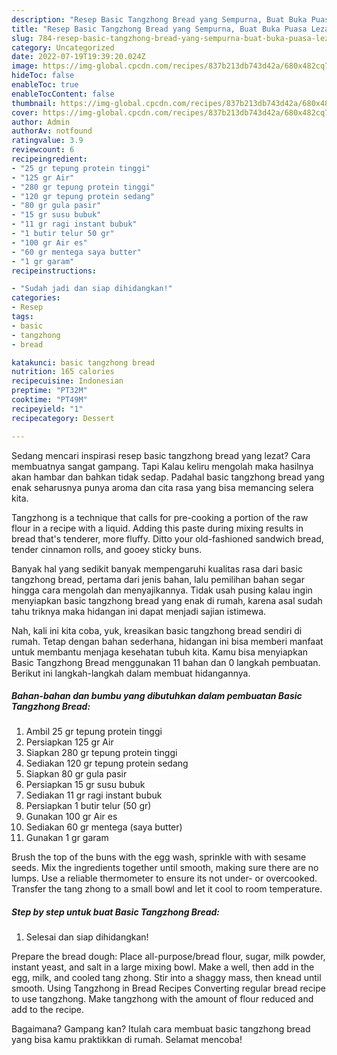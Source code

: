 ```yaml
---
description: "Resep Basic Tangzhong Bread yang Sempurna, Buat Buka Puasa Lezat"
title: "Resep Basic Tangzhong Bread yang Sempurna, Buat Buka Puasa Lezat"
slug: 784-resep-basic-tangzhong-bread-yang-sempurna-buat-buka-puasa-lezat
category: Uncategorized
date: 2022-07-19T19:39:20.024Z
image: https://img-global.cpcdn.com/recipes/837b213db743d42a/680x482cq70/basic-tangzhong-bread-foto-resep-utama.jpg
hideToc: false
enableToc: true
enableTocContent: false
thumbnail: https://img-global.cpcdn.com/recipes/837b213db743d42a/680x482cq70/basic-tangzhong-bread-foto-resep-utama.jpg
cover: https://img-global.cpcdn.com/recipes/837b213db743d42a/680x482cq70/basic-tangzhong-bread-foto-resep-utama.jpg
author: Admin
authorAv: notfound
ratingvalue: 3.9
reviewcount: 6
recipeingredient:
- "25 gr tepung protein tinggi"
- "125 gr Air"
- "280 gr tepung protein tinggi"
- "120 gr tepung protein sedang"
- "80 gr gula pasir"
- "15 gr susu bubuk"
- "11 gr ragi instant bubuk"
- "1 butir telur 50 gr"
- "100 gr Air es"
- "60 gr mentega saya butter"
- "1 gr garam"
recipeinstructions:

- "Sudah jadi dan siap dihidangkan!"
categories:
- Resep
tags:
- basic
- tangzhong
- bread

katakunci: basic tangzhong bread 
nutrition: 165 calories
recipecuisine: Indonesian
preptime: "PT32M"
cooktime: "PT49M"
recipeyield: "1"
recipecategory: Dessert

---
```



Sedang mencari inspirasi resep basic tangzhong bread yang lezat? Cara membuatnya sangat gampang. Tapi Kalau keliru mengolah maka hasilnya akan hambar dan bahkan tidak sedap. Padahal basic tangzhong bread yang enak seharusnya punya aroma dan cita rasa yang bisa memancing selera kita.


Tangzhong is a technique that calls for pre-cooking a portion of the raw flour in a recipe with a liquid. Adding this paste during mixing results in bread that&#39;s tenderer, more fluffy. Ditto your old-fashioned sandwich bread, tender cinnamon rolls, and gooey sticky buns.

Banyak hal yang sedikit banyak mempengaruhi kualitas rasa dari basic tangzhong bread, pertama dari jenis bahan, lalu pemilihan bahan segar hingga cara mengolah dan menyajikannya. Tidak usah pusing kalau ingin menyiapkan basic tangzhong bread yang enak di rumah, karena asal sudah tahu triknya maka hidangan ini dapat menjadi sajian istimewa.


Nah, kali ini kita coba, yuk, kreasikan basic tangzhong bread sendiri di rumah. Tetap dengan bahan sederhana, hidangan ini bisa memberi manfaat untuk membantu menjaga kesehatan tubuh kita. Kamu bisa menyiapkan Basic Tangzhong Bread menggunakan 11 bahan dan 0 langkah pembuatan. Berikut ini langkah-langkah dalam membuat hidangannya.

<!--inarticleads1-->

##### Bahan-bahan dan bumbu yang dibutuhkan dalam pembuatan Basic Tangzhong Bread:

1. Ambil 25 gr tepung protein tinggi
1. Persiapkan 125 gr Air
1. Siapkan 280 gr tepung protein tinggi
1. Sediakan 120 gr tepung protein sedang
1. Siapkan 80 gr gula pasir
1. Persiapkan 15 gr susu bubuk
1. Sediakan 11 gr ragi instant bubuk
1. Persiapkan 1 butir telur (50 gr)
1. Gunakan 100 gr Air es
1. Sediakan 60 gr mentega (saya butter)
1. Gunakan 1 gr garam


Brush the top of the buns with the egg wash, sprinkle with with sesame seeds. Mix the ingredients together until smooth, making sure there are no lumps. Use a reliable thermometer to ensure its not under- or overcooked. Transfer the tang zhong to a small bowl and let it cool to room temperature. 

<!--inarticleads2-->

##### Step by step untuk buat Basic Tangzhong Bread:


1. Selesai dan siap dihidangkan!

Prepare the bread dough: Place all-purpose/bread flour, sugar, milk powder, instant yeast, and salt in a large mixing bowl. Make a well, then add in the egg, milk, and cooled tang zhong. Stir into a shaggy mass, then knead until smooth. Using Tangzhong in Bread Recipes Converting regular bread recipe to use tangzhong. Make tangzhong with the amount of flour reduced and add to the recipe. 

Bagaimana? Gampang kan? Itulah cara membuat basic tangzhong bread yang bisa kamu praktikkan di rumah. Selamat mencoba!
